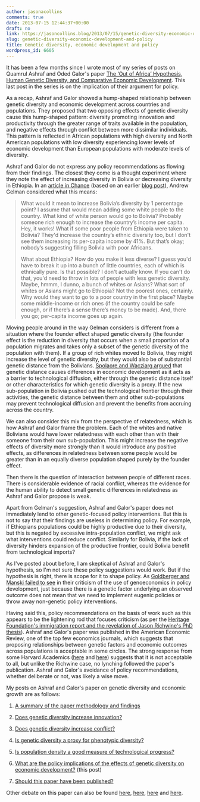 ```yaml
---
author: jasonacollins
comments: true
date: 2013-07-15 12:44:37+00:00
draft: no
link: https://jasoncollins.blog/2013/07/15/genetic-diversity-economic-development-and-policy/
slug: genetic-diversity-economic-development-and-policy
title: Genetic diversity, economic development and policy
wordpress_id: 6605
---
```


It has been a few months since I wrote most of my series of posts on Quamrul Ashraf and Oded Galor's paper [The ‘Out of Africa’ Hypothesis, Human Genetic Diversity, and Comparative Economic Development](https://jasoncollins.blog/2013/02/the-out-of-africa-hypothesis-human-genetic-diversity-and-comparative-economic-development/). This last post in the series is on the implication of their argument for policy.

As a recap, Ashraf and Galor showed a hump-shaped relationship between genetic diversity and economic development across countries and populations. They proposed that two opposing effects of genetic diversity cause this hump-shaped pattern: diversity promoting innovation and productivity through the greater range of traits available in the population, and negative effects through conflict between more dissimilar individuals. This pattern is reflected in African populations with high diversity and North American populations with low diversity experiencing lower levels of economic development than European populations with moderate levels of diversity.

Ashraf and Galor do not express any policy recommendations as flowing from their findings. The closest they come is a thought experiment where they note the effect of increasing diversity in Bolivia or decreasing diversity in Ethiopia. In an [article in Chance](http://www.stat.columbia.edu/~gelman/research/published/ChanceEthics7.pdf) (based on an earlier [blog post](http://andrewgelman.com/2013/01/10/that-controversial-claim-that-high-genetic-diversity-or-low-genetic-diversity-is-bad-for-the-economy/)), Andrew Gelman considered what this means:


<blockquote>What would it mean to increase Bolivia’s diversity by 1 percentage point? I assume that would mean adding some white people to the country. What kind of white person would go to Bolivia? Probably someone rich enough to increase the country’s income per capita. Hey, it works! What if some poor people from Ethiopia were taken to Bolivia? They'd increase the country’s ethnic diversity too, but I don't see them increasing its per-capita income by 41%. But that’s okay; nobody’s suggesting filling Bolivia with poor Africans.

What about Ethiopia? How do you make it less diverse? I guess you'd have to break it up into a bunch of little countries, each of which is ethnically pure. Is that possible? I don't actually know. If you can't do that, you'd need to throw in lots of people with less genetic diversity. Maybe, hmmm, I dunno, a bunch of whites or Asians? What sort of whites or Asians might go to Ethiopia? Not the poorest ones, certainly. Why would they want to go to a poor country in the first place? Maybe some middle-income or rich ones (if the country could be safe enough, or if there’s a sense there’s money to be made). And, there you go; per-capita income goes up again.</blockquote>


Moving people around in the way Gelman considers is different from a situation where the founder effect shaped genetic diversity (the founder effect is the reduction in diversity that occurs when a small proportion of a population migrates and takes only a subset of the genetic diversity of the population with them). If a group of rich whites moved to Bolivia, they might increase the level of genetic diversity, but they would also be of substantial genetic distance from the Bolivians. [Spolaore and Wacziarg argued](https://jasoncollins.blog/2011/03/genetic-distance-and-economic-development/) that genetic distance causes differences in economic development as it acts as a barrier to technological diffusion, either through the genetic distance itself or other characteristics for which genetic diversity is a proxy. If the new sub-population in Bolivia pushed out the technological frontier through their activities, the genetic distance between them and other sub-populations may prevent technological diffusion and prevent the benefits from accruing across the country.

We can also consider this mix from the perspective of relatedness, which is how Ashraf and Galor frame the problem. Each of the whites and native Bolivians would have lower relatedness with each other than with their someone from their own sub-population. This might increase the negative effects of diversity more strongly than it would introduce any positive effects, as differences in relatedness between some people would be greater than in an equally diverse population shaped purely by the founder effect.

Then there is the question of interaction between people of different races. There is considerable evidence of racial conflict, whereas the evidence for the human ability to detect small genetic differences in relatedness as Ashraf and Galor propose is weak.

Apart from Gelman's suggestion, Ashraf and Galor's paper does not immediately lend to other genetic-focused policy interventions. But this is not to say that their findings are useless in determining policy. For example, if Ethiopians populations could be highly productive due to their diversity, but this is negated by excessive intra-population conflict, we might ask what interventions could reduce conflict. Similarly for Bolivia, if the lack of diversity hinders expansion of the productive frontier, could Bolivia benefit from technological imports?

As I've posted about before, I am skeptical of Ashraf and Galor's hypothesis, so I'm not sure these policy suggestions would work. But if the hypothesis is right, there is scope for it to shape policy. As [Goldberger and Manski failed to see](https://jasoncollins.blog/2011/12/the-use-of-heritability-in-policy-development/) in their criticism of the use of genoeconomics in policy development, just because there is a genetic factor underlying an observed outcome does not mean that we need to implement eugenic policies or throw away non-genetic policy interventions.

Having said this, policy recommendations on the basis of work such as this appears to be the lightening rod that focuses criticism (as per the [Heritage Foundation's immigration report and the revelation of Jason Richwine's PhD thesis](https://jasoncollins.blog/2013/05/iq-is-an-artificial-construct/)). Ashraf and Galor's paper was published in the American Economic Review, one of the top few economics journals, which suggests that proposing relationships between genetic factors and economic outcomes across populations is acceptable in some circles. The strong response from some Harvard Academics ([here](https://jasoncollins.blog/2012/10/harvard-academics-on-genetic-diversity-and-economic-development/) and [here](https://jasoncollins.blog/2013/01/is-poverty-in-our-genes/)) suggests that it is not acceptable to all, but unlike the Richwine case, no lynching followed the paper's publication. Ashraf and Galor's avoidance of policy recommendations, whether deliberate or not, was likely a wise move.

My posts on Ashraf and Galor's paper on genetic diversity and economic growth are as follows:



	
  1. [A summary of the paper methodology and findings](https://jasoncollins.blog/2013/02/the-out-of-africa-hypothesis-human-genetic-diversity-and-comparative-economic-development/)

	
  2. [Does genetic diversity increase innovation?](https://jasoncollins.blog/2013/02/does-genetic-diversity-increase-innovation/)

	
  3. [Does genetic diversity increase conflict?](https://jasoncollins.blog/2013/02/does-genetic-diversity-increase-conflict/)

	
  4. [Is genetic diversity a proxy for phenotypic diversity?](https://jasoncollins.blog/2013/03/is-genetic-diversity-a-proxy-for-phenotypic-diversity/)

	
  5. [Is population density a good measure of technological progress?](https://jasoncollins.blog/2013/03/using-the-malthusian-model-to-measure-technology/)

	
  6. [What are the policy implications of the effects of genetic diversity on economic development?](https://jasoncollins.blog/2013/07/genetic-diversity-economic-development-and-policy/) (this post)

	
  7. [Should this paper have been published?](https://jasoncollins.blog/2013/02/publishing-on-genetic-diversity-and-economic-growth/)


Other debate on this paper can also be found [here](https://jasoncollins.blog/2012/10/harvard-academics-on-genetic-diversity-and-economic-development/), [here](https://jasoncollins.blog/2012/10/genetic-diversity-and-economic-development-ashraf-and-galor-respond/), [here](https://jasoncollins.blog/2013/01/is-poverty-in-our-genes/) and [here](https://jasoncollins.blog/2013/01/is-poverty-in-our-genes-from-the-comments/).
